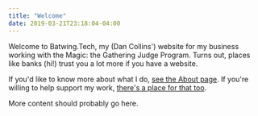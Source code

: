 ```yaml
---
title: "Welcome"
date: 2019-03-21T23:18:04-04:00
---
```


Welcome to Batwing.Tech, my (Dan Collins') website for my business working with
the Magic: the Gathering Judge Program. Turns out, places like banks (hi!) trust
you a lot more if you have a website.

If you'd like to know more about what I do, [see the About page](/about/). If
you're willing to help support my work, [there's a place for that too](/support/).

<!--more-->

More content should probably go here.
